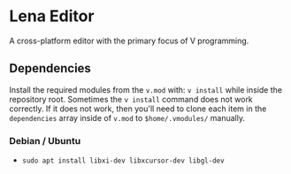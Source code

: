 # Lena Editor
A cross-platform editor with the primary focus of V programming.

## Dependencies
Install the required modules from the `v.mod` with: `v install` while inside
the repository root. Sometimes the `v install` command does not work correctly.
If it does not work, then you'll need to clone each item in the `dependencies`
array inside of `v.mod` to `$home/.vmodules/` manually.

### Debian / Ubuntu
* `sudo apt install libxi-dev libxcursor-dev libgl-dev`